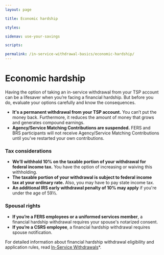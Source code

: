 ```yaml
---
layout: page

title: Economic hardship

styles:

sidenav: use-your-savings

scripts:

permalink: /in-service-withdrawal-basics/economic-hardship/
---
```


# Economic hardship

Having the option of taking an in-service withdrawal from your TSP account can be a lifesaver when you’re facing a financial hardship. But before you do, evaluate your options carefully and know the consequences.

- **It's a permanent withdrawal from your TSP account.** You can’t put the money back. Furthermore, it reduces the amount of money that grows and generates compound earnings.
- **Agency/Service Matching Contributions are suspended.** FERS and BRS participants will not receive Agency/Service Matching Contributions until you've restarted your own contributions.

### Tax considerations

- **We’ll withhold 10% on the taxable portion of your withdrawal for federal income tax.** You have the option of increasing or waiving this withholding.
- **The taxable portion of your withdrawal is subject to federal income tax at your ordinary rate.** Also, you may have to pay state income tax.
- **An additional IRS early withdrawal penalty of 10% may apply** if you're under the age of 59½.

### Spousal rights

- **If you’re a FERS employees or a uniformed services member**, a financial hardship withdrawal requires your spouse's notarized consent.
- **If you’re a CSRS employee**, a financial hardship withdrawal requires spouse notification.

For detailed information about financial hardship withdrawal eligibility and application rules, read [In-Service Withdrawals](javascript:void(0))*.

<!-- CONTENT END -->
